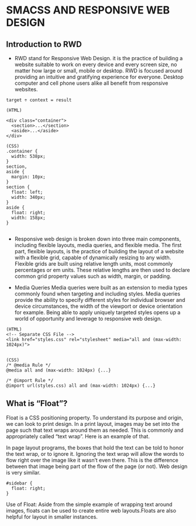 # SMACSS AND RESPONSIVE WEB DESIGN
## Introduction to RWD
* RWD stand for Responsive  Web Design. it is the practice of building a website suitable to work on every device and every screen size, no matter how large or small, mobile or desktop.
RWD is focused around providing an intuitive and gratifying experience for everyone. Desktop computer and cell phone users alike all benefit from responsive websites.

```
target ÷ context = result

(HTML)

<div class="container">
  <section>...</section>
  <aside>...</aside>
</div>

(CSS)
.container {
  width: 538px;
}
section,
aside {
  margin: 10px;
}
section {
  float: left;
  width: 340px;
}
aside {
  float: right;
  width: 158px;
}


```

* Responsive web design is broken down into three main components, including flexible layouts, media queries, and flexible media. The first part, flexible layouts, is the practice of building the layout of a website with a flexible grid, capable of dynamically resizing to any width. Flexible grids are built using relative length units, most commonly percentages or em units. These relative lengths are then used to declare common grid property values such as width, margin, or padding.

* Media Queries
Media queries were built as an extension to media types commonly found when targeting and including styles. Media queries provide the ability to specify different styles for individual browser and device circumstances, the width of the viewport or device orientation for example. Being able to apply uniquely targeted styles opens up a world of opportunity and leverage to responsive web design.


```
(HTML)
<!-- Separate CSS File -->
<link href="styles.css" rel="stylesheet" media="all and (max-width: 1024px)">


(CSS)
/* @media Rule */
@media all and (max-width: 1024px) {...}

/* @import Rule */
@import url(styles.css) all and (max-width: 1024px) {...}
```


## What is “Float”?
Float is a CSS positioning property. To understand its purpose and origin, we can look to print design. In a print layout, images may be set into the page such that text wraps around them as needed. This is commonly and appropriately called “text wrap”. Here is an example of that.

In page layout programs, the boxes that hold the text can be told to honor the text wrap, or to ignore it. Ignoring the text wrap will allow the words to flow right over the image like it wasn’t even there. This is the difference between that image being part of the flow of the page (or not). Web design is very similar.


```
#sidebar {
  float: right;			
}
```

Use of Float:
Aside from the simple example of wrapping text around images, floats can be used to create entire web layouts.Floats are also helpful for layout in smaller instances.

